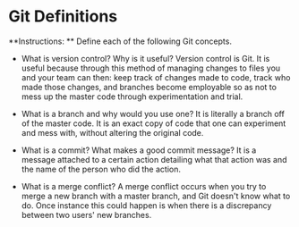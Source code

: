 # Git Definitions

**Instructions: ** Define each of the following Git concepts.

* What is version control?  Why is it useful?
	Version control is Git. It is useful because through this method of managing changes to files you and your team can then: keep track of changes made to code, track who made those changes, and branches become employable so as not to mess up the master code through experimentation and trial.

* What is a branch and why would you use one?
	It is literally a branch off of the master code. It is an exact copy of code that one can experiment and mess with, without altering the original code.

* What is a commit? What makes a good commit message?
	It is a message attached to a certain action detailing what that action was and the name of the person who did the action.

* What is a merge conflict?
	A merge conflict occurs when you try to merge a new branch with a master branch, and Git doesn't know what to do. Once instance this could happen is when there is a discrepancy between two users' new branches.